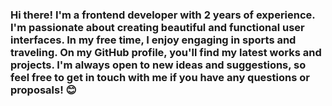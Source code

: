 ### Hi there! I'm a frontend developer with 2 years of experience. I'm passionate about creating beautiful and functional user interfaces. In my free time, I enjoy engaging in sports and traveling. On my GitHub profile, you'll find my latest works and projects. I'm always open to new ideas and suggestions, so feel free to get in touch with me if you have any questions or proposals! 😊
